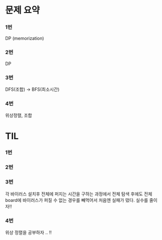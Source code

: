 # 문제 요약

### 1번
DP (memorization)

### 2번
DP

### 3번
DFS(조합) -> BFS(최소시간)

### 4번
위상정렬, 조합

# TIL

### 1번

### 2번

### 3번
각 바이러스 설치후 전체에 퍼지는 시간을 구하는 과정에서
전체 탐색 후에도 전체 board에 바이러스가 퍼질 수 없는 경우를 빼먹어서 처음엔 실패가 떴다.
실수를 줄이자!!

### 4번
위상 정렬을 공부하자 .. !!
